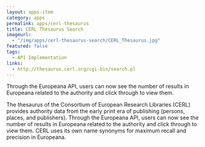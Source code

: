 ```yaml
---
layout: apps-item
category: apps
permalink: apps/cerl-thesaurus
title: CERL Thesaurus Search
imageurl: 
  - "/img/apps/cerl-thesaurus-search/CERL_Thesaurus.jpg"
featured: false
tags: 
  - API Implementation
links:
  - http://thesaurus.cerl.org/cgi-bin/search.pl
---
```


Through the Europeana API, users can now see the number of results in Europeana related to the authority and click through to view them.

The thesaurus of the Consortium of European Research Libraries (CERL) provides authority data from the early print era of publishing (persons, places, and publishers). Through the Europeana API, users can now see the number of results in Europeana related to the authority and click through to view them. CERL uses its own name synonyms for maximum recall and precision in Europeana.
